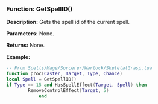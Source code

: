 ### Function: GetSpellID()

**Description:**
Gets the spell id of the current spell.

**Parameters:** None.

**Returns:** None.

**Example:**

```lua
-- From Spells/Mage/Sorcerer/Warlock/SkeletalGrasp.lua
function proc(Caster, Target, Type, Chance)
local Spell = GetSpellID()	
if Type == 15 and HasSpellEffect(Target, Spell) then
		RemoveControlEffect(Target, 5)
			end
```
